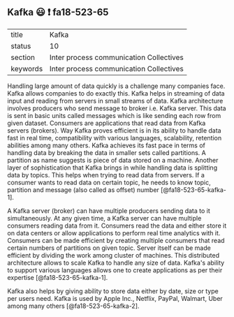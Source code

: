 ## Kafka :smiley: :exclamation: fa18-523-65


|          |                                         |
| -------- | --------------------------------------- |
| title    | Kafka                                   | 
| status   | 10                                      |
| section  | Inter process communication Collectives |
| keywords | Inter process communication Collectives |


Handling large amount of data quickly is a challenge many companies
face. Kafka allows companies to do exactly this. Kafka helps in 
streaming of data input and reading from servers in small streams 
of data. Kafka architecture involves producers who send message to
broker i.e. Kafka server. This data is sent in basic units called 
messages which is like sending each row from given dataset. Consumers
are applications that read data from Kafka servers (brokers). Way 
Kafka proves efficient is in its ability to handle data fast in real
time, compatibility with various languages, scalability, retention 
abilities among many others. Kafka achieves its fast pace in terms 
of handling data by breaking the data in smaller sets called partitions.
A partition as name suggests is piece of data stored on a machine.
Another layer of sophistication that Kafka brings in while handling
data is splitting data by topics. This helps when trying to read data
from servers. If a consumer wants to read data on certain topic, he 
needs to know topic, partition and message (also called as offset) 
number [@fa18-523-65-kafka-1]. 

A Kafka server (broker) can have multiple producers sending 
data to it simultaneously. At any given time, a Kafka server can have
multiple consumers reading data from it. Consumers read the data and 
either store it on data centers or allow applications to perform real 
time analytics with it. Consumers can be made efficient by creating 
multiple consumers that read certain numbers of partitions on given 
topic. Server itself can be made efficient by dividing the work among
cluster of machines. This distributed architecture allows to scale 
Kafka to handle any size of data. Kafka's ability to support various 
languages allows one to create applications as per their 
expertise [@fa18-523-65-kafka-1]. 

Kafka also helps by giving ability to store data either by date, size 
or type per users need. Kafka is used by Apple Inc., Netflix, PayPal, 
Walmart, Uber among many others [@fa18-523-65-kafka-2].
